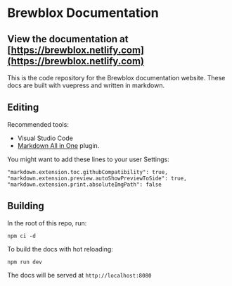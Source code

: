 # Brewblox Documentation

## View the documentation at [https://brewblox.netlify.com](https://brewblox.netlify.com)

This is the code repository for the Brewblox documentation website. These docs are built with vuepress and written in markdown.

## Editing

Recommended tools:
- Visual Studio Code
- [Markdown All in One](https://marketplace.visualstudio.com/items?itemName=yzhang.markdown-all-in-one) plugin.

You might want to add these lines to your user Settings:

```
"markdown.extension.toc.githubCompatibility": true,
"markdown.extension.preview.autoShowPreviewToSide": true,
"markdown.extension.print.absoluteImgPath": false
```

## Building

In the root of this repo, run:

```
npm ci -d
```

To build the docs with hot reloading:

```
npm run dev
```

The docs will be served at `http://localhost:8080`
